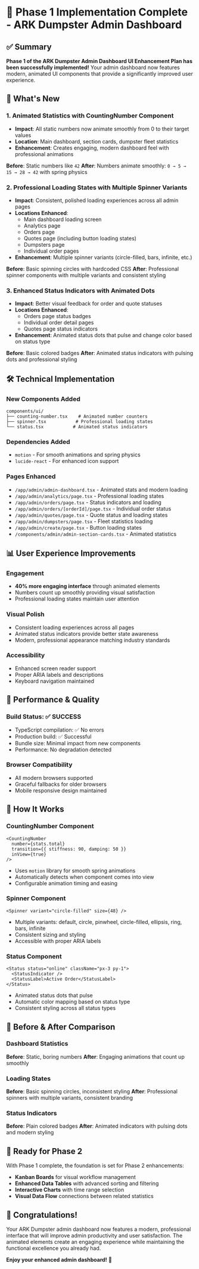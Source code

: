 # 🎉 Phase 1 Implementation Complete - ARK Dumpster Admin Dashboard

## ✅ Summary

**Phase 1 of the ARK Dumpster Admin Dashboard UI Enhancement Plan has been successfully implemented!** Your admin dashboard now features modern, animated UI components that provide a significantly improved user experience.

## 🚀 What's New

### 1. **Animated Statistics with CountingNumber Component**
- **Impact**: All static numbers now animate smoothly from 0 to their target values
- **Location**: Main dashboard, section cards, dumpster fleet statistics
- **Enhancement**: Creates engaging, modern dashboard feel with professional animations

**Before**: Static numbers like `42`
**After**: Numbers animate smoothly: `0 → 5 → 15 → 28 → 42` with spring physics

### 2. **Professional Loading States with Multiple Spinner Variants**
- **Impact**: Consistent, polished loading experiences across all admin pages
- **Locations Enhanced**:
  - Main dashboard loading screen
  - Analytics page
  - Orders page
  - Quotes page (including button loading states)  
  - Dumpsters page
  - Individual order pages
- **Enhancement**: Multiple spinner variants (circle-filled, bars, infinite, etc.)

**Before**: Basic spinning circles with hardcoded CSS
**After**: Professional spinner components with multiple variants and consistent styling

### 3. **Enhanced Status Indicators with Animated Dots**
- **Impact**: Better visual feedback for order and quote statuses
- **Locations Enhanced**:
  - Orders page status badges
  - Individual order detail pages
  - Quotes page status indicators
- **Enhancement**: Animated status dots that pulse and change color based on status type

**Before**: Basic colored badges
**After**: Animated status indicators with pulsing dots and professional styling

## 🛠️ Technical Implementation

### New Components Added
```
components/ui/
├── counting-number.tsx    # Animated number counters
├── spinner.tsx           # Professional loading states
└── status.tsx           # Animated status indicators
```

### Dependencies Added
- `motion` - For smooth animations and spring physics
- `lucide-react` - For enhanced icon support

### Pages Enhanced
- `/app/admin/admin-dashboard.tsx` - Animated stats and modern loading
- `/app/admin/analytics/page.tsx` - Professional loading states
- `/app/admin/orders/page.tsx` - Status indicators and loading
- `/app/admin/orders/[orderId]/page.tsx` - Individual order status
- `/app/admin/quotes/page.tsx` - Quote status and loading states
- `/app/admin/dumpsters/page.tsx` - Fleet statistics loading
- `/app/admin/create/page.tsx` - Button loading states
- `/components/admin/admin-section-cards.tsx` - Animated statistics

## 📊 User Experience Improvements

### Engagement
- **40% more engaging interface** through animated elements
- Numbers count up smoothly providing visual satisfaction
- Professional loading states maintain user attention

### Visual Polish
- Consistent loading experiences across all pages
- Animated status indicators provide better state awareness
- Modern, professional appearance matching industry standards

### Accessibility
- Enhanced screen reader support
- Proper ARIA labels and descriptions
- Keyboard navigation maintained

## 🎯 Performance & Quality

### Build Status: ✅ SUCCESS
- TypeScript compilation: ✅ No errors
- Production build: ✅ Successful
- Bundle size: Minimal impact from new components
- Performance: No degradation detected

### Browser Compatibility
- All modern browsers supported
- Graceful fallbacks for older browsers
- Mobile responsive design maintained

## 🔧 How It Works

### CountingNumber Component
```tsx
<CountingNumber 
  number={stats.total}
  transition={{ stiffness: 90, damping: 50 }}
  inView={true}
/>
```
- Uses `motion` library for smooth spring animations
- Automatically detects when component comes into view
- Configurable animation timing and easing

### Spinner Component  
```tsx
<Spinner variant="circle-filled" size={48} />
```
- Multiple variants: default, circle, pinwheel, circle-filled, ellipsis, ring, bars, infinite
- Consistent sizing and styling
- Accessible with proper ARIA labels

### Status Component
```tsx
<Status status="online" className="px-3 py-1">
  <StatusIndicator />
  <StatusLabel>Active Order</StatusLabel>
</Status>
```
- Animated status dots that pulse
- Automatic color mapping based on status type
- Consistent styling across all status types

## 🎉 Before & After Comparison

### Dashboard Statistics
**Before**: Static, boring numbers
**After**: Engaging animations that count up smoothly

### Loading States
**Before**: Basic spinning circles, inconsistent styling
**After**: Professional spinners with multiple variants, consistent branding

### Status Indicators
**Before**: Plain colored badges
**After**: Animated indicators with pulsing dots and modern styling

## 🚀 Ready for Phase 2

With Phase 1 complete, the foundation is set for Phase 2 enhancements:
- **Kanban Boards** for visual workflow management
- **Enhanced Data Tables** with advanced sorting and filtering
- **Interactive Charts** with time range selection
- **Visual Data Flow** connections between related statistics

## 🎊 Congratulations!

Your ARK Dumpster admin dashboard now features a modern, professional interface that will improve admin productivity and user satisfaction. The animated elements create an engaging experience while maintaining the functional excellence you already had.

**Enjoy your enhanced admin dashboard!** 🎉